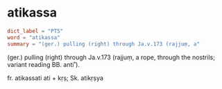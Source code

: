 # atikassa

``` toml
dict_label = "PTS"
word = "atikassa"
summary = "(ger.) pulling (right) through Ja.v.173 (rajjuṃ, a"
```

(ger.) pulling (right) through Ja.v.173 (rajjuṃ, a rope, through the nostrils; variant reading BB. anti˚).

fr. atikassati ati \+ kṛṣ; Sk. atikṛṣya

